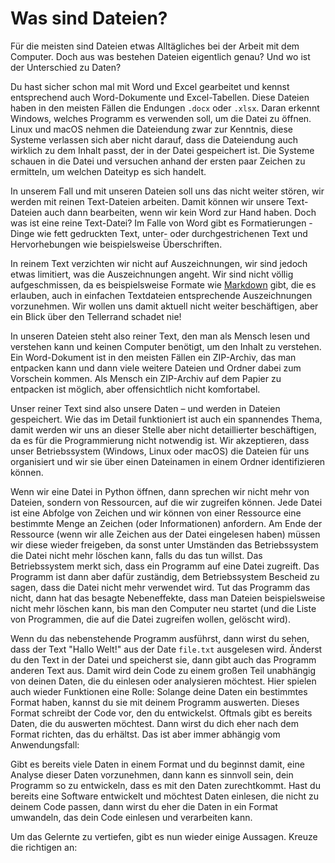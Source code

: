 # Was sind Dateien?

Für die meisten sind Dateien etwas Alltägliches bei der Arbeit mit dem Computer.
Doch aus was bestehen Dateien eigentlich genau?
Und wo ist der Unterschied zu Daten?

Du hast sicher schon mal mit Word und Excel gearbeitet und kennst entsprechend auch Word-Dokumente und Excel-Tabellen.
Diese Dateien haben in den meisten Fällen die Endungen `.docx` oder `.xlsx`.
Daran erkennt Windows, welches Programm es verwenden soll, um die Datei zu öffnen.
Linux und macOS nehmen die Dateiendung zwar zur Kenntnis, diese Systeme verlassen sich aber nicht darauf, dass die
Dateiendung auch wirklich zu dem Inhalt passt, der in der Datei gespeichert ist.
Die Systeme schauen in die Datei und versuchen anhand der ersten paar Zeichen zu ermitteln, um welchen Dateityp es sich
handelt.

In unserem Fall und mit unseren Dateien soll uns das nicht weiter stören, wir werden mit reinen Text-Dateien arbeiten.
Damit können wir unsere Text-Dateien auch dann bearbeiten, wenn wir kein Word zur Hand haben.
Doch was ist eine reine Text-Datei?
Im Falle von Word gibt es Formatierungen - Dinge wie fett gedruckten Text, unter- oder durchgestrichenen Text und
Hervorhebungen wie beispielsweise Überschriften.

In reinem Text verzichten wir nicht auf Auszeichnungen, wir sind jedoch etwas limitiert, was die Auszeichnungen angeht.
Wir sind nicht völlig aufgeschmissen, da es beispielsweise Formate wie
[Markdown](https://daringfireball.net/projects/markdown/) gibt, die es erlauben, auch in einfachen Textdateien 
entsprechende Auszeichnungen vorzunehmen.
Wir wollen uns damit aktuell nicht weiter beschäftigen, aber ein Blick über den Tellerrand schadet nie!

In unseren Dateien steht also reiner Text, den man als Mensch lesen und verstehen kann und keinen Computer benötigt, um
den Inhalt zu verstehen.
Ein Word-Dokument ist in den meisten Fällen ein ZIP-Archiv, das man entpacken kann und dann viele weitere Dateien und 
Ordner dabei zum Vorschein kommen.
Als Mensch ein ZIP-Archiv auf dem Papier zu entpacken ist möglich, aber offensichtlich nicht komfortabel.

Unser reiner Text sind also unsere Daten – und werden in Dateien gespeichert.
Wie das im Detail funktioniert ist auch ein spannendes Thema, damit werden wir uns an dieser Stelle aber nicht 
detaillierter beschäftigen, da es für die Programmierung nicht notwendig ist.
Wir akzeptieren, dass unser Betriebssystem (Windows, Linux oder macOS) die Dateien für uns organisiert und wir sie über
einen Dateinamen in einem Ordner identifizieren können.

Wenn wir eine Datei in Python öffnen, dann sprechen wir nicht mehr von Dateien, sondern von Ressourcen, auf die wir 
zugreifen können.
Jede Datei ist eine Abfolge von Zeichen und wir können von einer Ressource eine bestimmte Menge an Zeichen (oder 
Informationen) anfordern.
Am Ende der Ressource (wenn wir alle Zeichen aus der Datei eingelesen haben) müssen wir diese wieder freigeben, da sonst
unter Umständen das Betriebssystem die Datei nicht mehr löschen kann, falls du das tun willst.
Das Betriebssystem merkt sich, dass ein Programm auf eine Datei zugreift.
Das Programm ist dann aber dafür zuständig, dem Betriebssystem Bescheid zu sagen, dass die Datei nicht mehr verwendet
wird.
Tut das Programm das nicht, dann hat das besagte Nebeneffekte, dass man Dateien beispielsweise nicht mehr löschen kann,
bis man den Computer neu startet (und die Liste von Programmen, die auf die Datei zugreifen wollen, gelöscht wird).

Wenn du das nebenstehende Programm ausführst, dann wirst du sehen, dass der Text "Hallo Welt!" aus der Date `file.txt`
ausgelesen wird.
Änderst du den Text in der Datei und speicherst sie, dann gibt auch das Programm anderen Text aus.
Damit wird dein Code zu einem großen Teil unabhängig von deinen Daten, die du einlesen oder analysieren möchtest.
Hier spielen auch wieder Funktionen eine Rolle:
Solange deine Daten ein bestimmtes Format haben, kannst du sie mit deinem Programm auswerten.
Dieses Format schreibt der Code vor, den du entwickelst.
Oftmals gibt es bereits Daten, die du auswerten möchtest.
Dann wirst du dich eher nach dem Format richten, das du erhältst.
Das ist aber immer abhängig vom Anwendungsfall:

Gibt es bereits viele Daten in einem Format und du beginnst damit, eine Analyse dieser Daten vorzunehmen, dann kann es
sinnvoll sein, dein Programm so zu entwickeln, dass es mit den Daten zurechtkommt.
Hast du bereits eine Software entwickelt und möchtest Daten einlesen, die nicht zu deinem Code passen, dann wirst du
eher die Daten in ein Format umwandeln, das dein Code einlesen und verarbeiten kann.

Um das Gelernte zu vertiefen, gibt es nun wieder einige Aussagen.
Kreuze die richtigen an:
